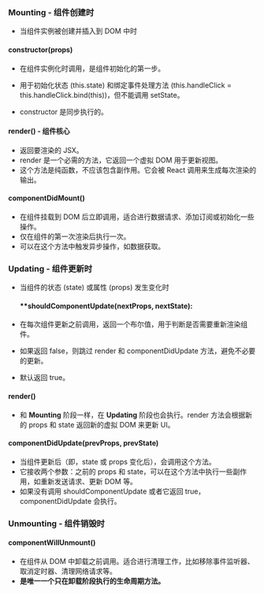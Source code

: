 ### Mounting - 组件创建时

- 当组件实例被创建并插入到 DOM 中时

#### constructor(props)

- 在组件实例化时调用，是组件初始化的第一步。

- 用于初始化状态 (this.state) 和绑定事件处理方法 (this.handleClick = this.handleClick.bind(this))，但不能调用 setState。

- constructor 是同步执行的。

#### render() - 组件核心

- 返回要渲染的 JSX。
- render 是一个必需的方法，它返回一个虚拟 DOM 用于更新视图。
- 这个方法是纯函数，不应该包含副作用。它会被 React 调用来生成每次渲染的输出。

#### componentDidMount()

- 在组件挂载到 DOM 后立即调用，适合进行数据请求、添加订阅或初始化一些操作。
- 仅在组件的第一次渲染后执行一次。
- 可以在这个方法中触发异步操作，如数据获取。

### Updating - 组件更新时

- 当组件的状态 (state) 或属性 (props) 发生变化时

	#### **shouldComponentUpdate(nextProps, nextState):

- 在每次组件更新之前调用，返回一个布尔值，用于判断是否需要重新渲染组件。

- 如果返回 false，则跳过 render 和 componentDidUpdate 方法，避免不必要的更新。

- 默认返回 true。

#### render()

- 和 **Mounting** 阶段一样，在 **Updating** 阶段也会执行。render 方法会根据新的 props 和 state 返回新的虚拟 DOM 来更新 UI。

#### componentDidUpdate(prevProps, prevState)

- 当组件更新后（即，state 或 props 变化后），会调用这个方法。
- 它接收两个参数：之前的 props 和 state，可以在这个方法中执行一些副作用，如重新发送请求、更新 DOM 等。
- 如果没有调用 shouldComponentUpdate 或者它返回 true，componentDidUpdate 会执行。

### Unmounting - 组件销毁时

#### componentWillUnmount()

-	在组件从 DOM 中卸载之前调用。适合进行清理工作，比如移除事件监听器、取消定时器、清理网络请求等。
-	**是唯一一个只在卸载阶段执行的生命周期方法。**